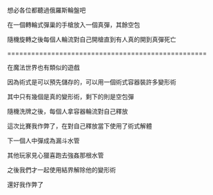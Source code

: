 想必各位都聽過俄羅斯輪盤吧  

在一個轉輪式彈巢的手槍放入一個真彈，其餘空包  

隨機旋轉之後每個人輪流對自己開槍直到有人真的開到真彈死亡  
  
==================================================  
    
在魔法世界也有類似的遊戲

因為術式是可以預先儲存的，可以用一個術式容器裝許多變形術  

其中只有幾個是真的變形術，剩下的則是空包彈  

隨機洗牌之後，每個人拿容器輪流對自己釋放  


這次比賽我作弊了，在對自己釋放當下使用了術式解體  

下一個人中彈成為漏斗水管  

其他玩家見心獵喜跑去強姦那根水管  

之後我們才一起使用結界解除他的變形術  

還好我作弊了
